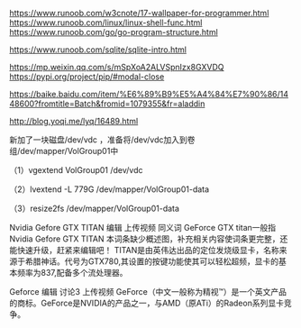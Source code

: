 https://www.runoob.com/w3cnote/17-wallpaper-for-programmer.html
https://www.runoob.com/linux/linux-shell-func.html
https://www.runoob.com/go/go-program-structure.html

https://www.runoob.com/sqlite/sqlite-intro.html


https://mp.weixin.qq.com/s/mSpXoA2ALVSpnIzx8GXVDQ
https://pypi.org/project/pip/#modal-close

https://baike.baidu.com/item/%E6%89%B9%E5%A4%84%E7%90%86/1448600?fromtitle=Batch&fromid=1079355&fr=aladdin




http://blog.yoqi.me/lyq/16489.html


新加了一块磁盘/dev/vdc ，准备将/dev/vdc加入到卷组/dev/mapper/VolGroup01中

（1）vgextend VolGroup01 /dev/vdc 


（2）lvextend -L 779G /dev/mapper/VolGroup01-data   


（3）resize2fs  /dev/mapper/VolGroup01-data





Nvidia Gefore GTX TITAN 编辑 上传视频
同义词 GeForce GTX titan一般指Nvidia Gefore GTX TITAN
本词条缺少概述图，补充相关内容使词条更完整，还能快速升级，赶紧来编辑吧！
TITAN是由英伟达出品的定位发烧级显卡，名称来源于希腊神话。代号为GTX780,其设置的按键功能使其可以轻松超频，显卡的基本频率为837,配备多个流处理器。


Geforce 编辑 讨论3 上传视频
GeForce（中文一般称为精视™）是一个英文产品的商标。GeForce是NVIDIA的产品之一，与AMD（原ATi）的Radeon系列显卡竞争。








